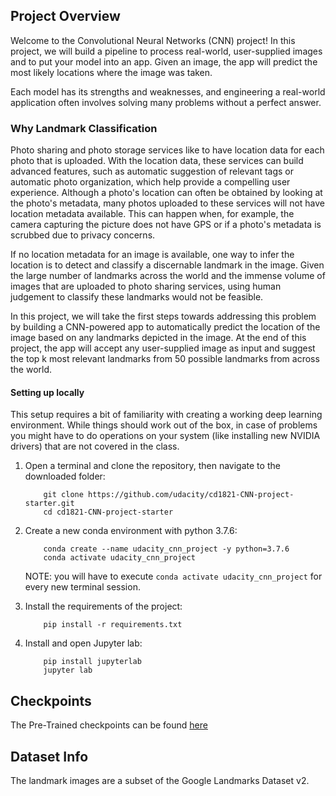 ## Project Overview

Welcome to the Convolutional Neural Networks (CNN) project!
In this project, we will build a pipeline to process real-world, user-supplied images and to put your model into an app.
Given an image, the app will predict the most likely locations where the image was taken.

Each model has its strengths and weaknesses, and engineering a real-world application often involves solving many problems without a perfect answer.

### Why Landmark Classification

Photo sharing and photo storage services like to have location data for each photo that is uploaded. With the location data, these services can build advanced features, such as automatic suggestion of relevant tags or automatic photo organization, which help provide a compelling user experience. Although a photo's location can often be obtained by looking at the photo's metadata, many photos uploaded to these services will not have location metadata available. This can happen when, for example, the camera capturing the picture does not have GPS or if a photo's metadata is scrubbed due to privacy concerns.

If no location metadata for an image is available, one way to infer the location is to detect and classify a discernable landmark in the image. Given the large number of landmarks across the world and the immense volume of images that are uploaded to photo sharing services, using human judgement to classify these landmarks would not be feasible.

In this project, we will take the first steps towards addressing this problem by building a CNN-powered app to automatically predict the location of the image based on any landmarks depicted in the image. At the end of this project, the app will accept any user-supplied image as input and suggest the top k most relevant landmarks from 50 possible landmarks from across the world.

#### Setting up locally

This setup requires a bit of familiarity with creating a working deep learning environment. While things should work out of the box, in case of problems you might have to do operations on your system (like installing new NVIDIA drivers) that are not covered in the class.

1. Open a terminal and clone the repository, then navigate to the downloaded folder:
	
	```	
		git clone https://github.com/udacity/cd1821-CNN-project-starter.git
		cd cd1821-CNN-project-starter
	```
    
2. Create a new conda environment with python 3.7.6:

    ```
        conda create --name udacity_cnn_project -y python=3.7.6
        conda activate udacity_cnn_project
    ```
    
    NOTE: you will have to execute `conda activate udacity_cnn_project` for every new terminal session.
    
3. Install the requirements of the project:

    ```
        pip install -r requirements.txt
    ```

4. Install and open Jupyter lab:
	
	```
        pip install jupyterlab
		jupyter lab
	```

## Checkpoints

The Pre-Trained checkpoints can be found [here](https://drive.google.com/drive/folders/1rd3lHtKcncyhT46j0ZcIWOP8j8Juw7h0?usp=sharing)
## Dataset Info

The landmark images are a subset of the Google Landmarks Dataset v2.
